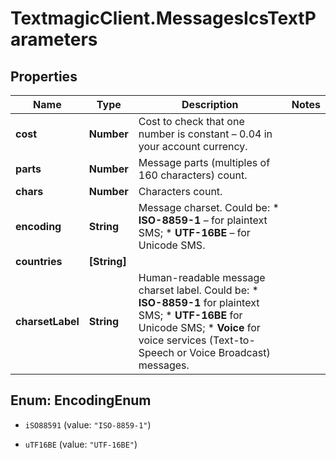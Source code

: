 # TextmagicClient.MessagesIcsTextParameters

## Properties
Name | Type | Description | Notes
------------ | ------------- | ------------- | -------------
**cost** | **Number** | Cost to check that one number is constant – 0.04 in your account currency. | 
**parts** | **Number** | Message parts (multiples of 160 characters) count. | 
**chars** | **Number** | Characters count. | 
**encoding** | **String** | Message charset. Could be: * **ISO-8859-1** – for plaintext SMS; * **UTF-16BE** – for Unicode SMS.  | 
**countries** | **[String]** |  | 
**charsetLabel** | **String** | Human-readable message charset label. Could be: *   **ISO-8859-1** for plaintext SMS; *   **UTF-16BE** for Unicode SMS; *   **Voice** for voice services (Text-to-Speech or Voice Broadcast) messages.  | 


<a name="EncodingEnum"></a>
## Enum: EncodingEnum


* `iSO88591` (value: `"ISO-8859-1"`)

* `uTF16BE` (value: `"UTF-16BE"`)





